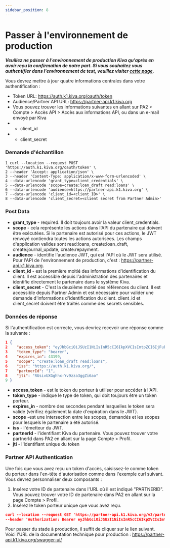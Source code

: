 ```yaml
---
sidebar_position: 8
---
```


# Passer à l'environnement de production
___Veuillez ne passer à l'environnement de production Kiva qu'après en avoir reçu la confirmation de notre part. Si vous souhaitez vous authentifier dans l'environnement de test, veuillez visiter [cette page](/fr/docs/overview/authentication).___

Vous devrez mettre à jour quatre informations centrales dans votre authentification :
* Token URL: https://auth.k1.kiva.org/oauth/token
* Audience/Partner API URL: https://partner-api.k1.kiva.org
* Vous pouvez trouver les informations suivantes en allant sur PA2 > Compte > Accès API > Accès aux informations API, ou dans un e-mail envoyé par Kiva
* * client_id
* * client_secret

  
### Demande d'échantillon
```
1 curl --location --request POST 'https://auth.k1.kiva.org/oauth/token' \
2 --header 'Accept: application/json' \
3 --header 'Content-Type: application/x-www-form-urlencoded' \
4 --data-urlencode 'grant_type=client_credentials' \
5 --data-urlencode 'scope=create:loan_draft read:loans' \
6 --data-urlencode 'audience=https://partner-api.k1.kiva.org' \
7 --data-urlencode 'client_id=<client ID>' \
8 --data-urlencode 'client_secret=<client secret from Partner Admin>'
```
### Post Data
* **grant_type** - required. Il doit toujours avoir la valeur client_credentials.
* **scope** - cela représente les actions dans l'API du partenaire qui doivent être exécutées. Si le partenaire est autorisé pour ces actions, le JWT renvoyé contiendra toutes les actions autorisées. Les champs d'application valides sont read:loans, create:loan_draft, create:journal_update, create:repayment.
* **audience** - identifie l'audience JWT, qui est l'API où le JWT sera utilisé. Pour l'API de l'environnement de production, c'est :  https://partner-api.k1.kiva.org.
* **client_id** - est la première moitié des informations d'identification du client. Il est accessible depuis l'administration des partenaires et identifie directement le partenaire dans le système Kiva.
* **client_secret** -  C'est la deuxième moitié des références du client. Il est accessible depuis Partner Admin et est nécessaire pour valider une demande d'informations d'identification du client. client_id et client_secret doivent être traités comme des secrets sensibles.


### Données de réponse
Si l'authentification est correcte, vous devriez recevoir une réponse comme la suivante :

```json
1 {
2    "access_token": "eyJhbGciOiJSUzI1NiIsInR5cCI6IkpXVCIsImtpZCI6IjFublhjRFRHIn0.eyJhdWQiOlsiaHR0cHM6Ly9wYXJ0bmVyLWFwaS5rMS5raXZhLm9yZyJdLCJzY29wZSI6WyJjcmVhdGU6bG9hbl9kcmFmdCIsInJlYWQ6bG9hbnMiXSwiaXNzIjoiaHR0cHM6Ly9hdXRoLmsxLmtpdmEub3JnLyIsInBhcnRuZXJJZCI6IjEiLCJleHAiOjE2MDIxNTY2MTgsImp0aSI6IlJVc2l2VVhHZ2hoeC1Zdjl6emEzZ2daaTZhbyIsImNsaWVudF9pZCI6IlFEMmxPRzZMbTN2RWQ5QTZEdVh3eFJWOE1OMEp6cDVreSJ9.U_tCMX5ra7Q0NFwr1FKlgqCBEmlprY-PuWRv6bNzEREtJABh0hBr-zEKXQEhHYTpHjjNquOHK7Q8hnQ30IVVhE6jXUO8_OgRfmczlQ8sDkRzmx5PTc99my0bs6zn8owRfEEwBGJcvNt_oT8iRASnlij99d7dozTFguBnT7_hauXoq2C4DFmRx3rjfnCbI9G7Ue_4Gh3jnF7VYI9HefLvYHBCS0SP3a-QqNuR5w1itRevj8KOIhC5lKuJn22cRXW9PQL3G9XGyK0h8sFZj7blhLETMLFAHbrWFUGzawEBAeLQbQhvvu78dp0RzgY0OvS2XXzTgxpg0TcgsrWuDdjFAA",
3    "token_type": "bearer",
4    "expires_in": 43199,
5    "scope": "create:loan_draft read:loans",
6    "iss": "https://auth.k1.kiva.org/",
7    "partnerId": "1",
8    "jti": "RUsivUXGghhx-Yv9zza3ggZi6ao"
9 }
```
* **access_token** - est le token du porteur à utiliser pour accéder à l'API.
* **token_type** - indique le type de token, qui doit toujours être un token porteur.
* **expires_in** - nombre des secondes pendant lesquelles le token sera valide (vérifiez également la date d'expiration dans le JWT).
* **scope** -est une intersection entre les scopes, demandés et les scopes pour lesquels le partenaire a été autorisé.
* **iss** - l'émetteur du JWT.
* **partnerId** - l'identifiant Kiva du partenaire. Vous pouvez trouver votre partnerId dans PA2 en allant sur la page Compte > Profil.
* **jti** - l'identifiant unique du token


### Partner API Authentication
Une fois que vous avez reçu un token d'accès, saisissez-le comme token du porteur dans l'en-tête d'autorisation comme dans l'exemple curl suivant. Vous devrez personnaliser deux composants :
1. Insérez votre ID de partenaire dans l'URL où il est indiqué "PARTNERID". Vous pouvez trouver votre ID de partenaire dans PA2 en allant sur la page Compte > Profil.
2. Insérez le token porteur unique que vous avez reçu.


```json
curl --location --request GET 'https://partner-api.k1.kiva.org/v3/partner/PARTNERID/loans' \
--header 'Authorization: Bearer eyJhbGciOiJSUzI1NiIsInR5cCI6IkpXVCIsImtpZCI6IjFublhjRFRHIn0.eyJhdWQiOlsiaHR0cHM6Ly9wYXJ0bmVyLWFwaS5rMS5raXZhLm9yZyJdLCJzY29wZSI6WyJjcmVhdGU6bG9hbl9kcmFmdCIsInJlYWQ6bG9hbnMiXSwiaXNzIjoiaHR0cHM6Ly9hdXRoLmsxLmtpdmEub3JnLyIsInBhcnRuZXJJZCI6IjEiLCJleHAiOjE2MDIyMjA0MTYsImp0aSI6IlpldUt0WTZXQU5VU2lWai1EZTVtZE5nRnFGSSIsImNsaWVudF9pZCI6IlFEMmxPRzZMbTN2RWQ5QTZEdVh3eFJWOE1OMEp6cDVreSJ9.mdOHScBFzkKribTjFCfUG_BrzrDELFgznvp7OPwDvE_-dOZ-qbSR0IoItgw9Nzsgv13pY0MOM8euEzHThvaxi8gtr1WV0MY4TCE3ffgApaUo_-uC5cXu1NoMPjToE53kHthRmv4cWOu_ycFYMvPV606U24Jsgs1txNrobu_ZlUsaFpyPN-9Pr1wq8N0VQWOS9qt_lkKB0aJhbMHsNOHysTXTclkGh2jbXKj10H5LnXBQsh-UpLSKCw3UoMlepR4tjRxyXnSYLgZ80jTPSsOU1oKkAYdLRSbUHEM4g30FfZ8__kUI7LNtlmuVWYNV3ZVn0yxLO1wSu4n31TsIZUX_Ag
```


Pour passer du stade à production, il suffit de cliquer sur le lien suivant. Voici l'URL de la documentation technique pour production : https://partner-api.k1.kiva.org/swagger-ui/